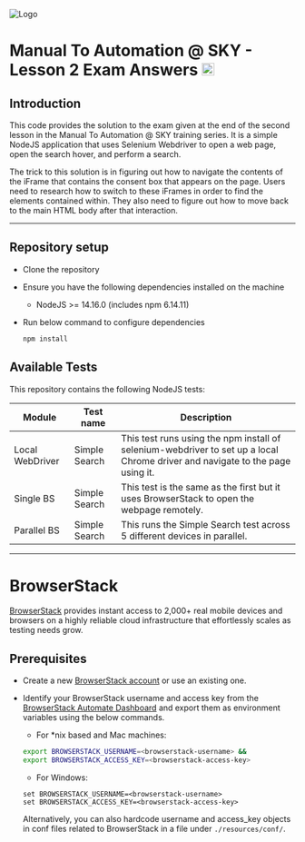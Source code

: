 ![Logo](https://www.browserstack.com/images/static/header-logo.jpg)

# Manual To Automation @ SKY - Lesson 2 Exam Answers <a href="https://nodejs.org/en/"><img src="https://brandslogos.com/wp-content/uploads/images/large/nodejs-icon-logo.png" alt="nodejs" height="22" /></a>

## Introduction

This code provides the solution to the exam given at the end of the second lesson in the Manual To Automation @ SKY training series. It is a simple NodeJS application that uses Selenium Webdriver to open a web page, open the search hover, and perform a search.

The trick to this solution is in figuring out how to navigate the contents of the iFrame that contains the consent box that appears on the page. Users need to research how to switch to these iFrames in order to find the elements contained within. They also need to figure out how to move back to the main HTML body after that interaction.

---

## Repository setup

- Clone the repository

- Ensure you have the following dependencies installed on the machine
  - NodeJS >= 14.16.0 (includes npm 6.14.11)

- Run below command to configure dependencies

    ```sh
    npm install
    ```

## Available Tests

  This repository contains the following NodeJS tests:

  | Module   | Test name                          | Description |
  | ---   | ---                                   | --- |
  | Local WebDriver      | Simple Search                | This test runs using the npm install of selenium-webdriver to set up a local Chrome driver and navigate to the page using it. |
  | Single BS    | Simple Search          | This test is the same as the first but it uses BrowserStack to open the webpage remotely. |
  | Parallel BS    | Simple Search               | This runs the Simple Search test across 5 different devices in parallel. |
  
  ---

# BrowserStack

[BrowserStack](https://browserstack.com) provides instant access to 2,000+ real mobile devices and browsers on a highly reliable cloud infrastructure that effortlessly scales as testing needs grow.

## Prerequisites

- Create a new [BrowserStack account](https://www.browserstack.com/users/sign_up) or use an existing one.
- Identify your BrowserStack username and access key from the [BrowserStack Automate Dashboard](https://automate.browserstack.com/) and export them as environment variables using the below commands.

    - For \*nix based and Mac machines:

  ```sh
  export BROWSERSTACK_USERNAME=<browserstack-username> &&
  export BROWSERSTACK_ACCESS_KEY=<browserstack-access-key>
  ```

    - For Windows:

  ```shell
  set BROWSERSTACK_USERNAME=<browserstack-username>
  set BROWSERSTACK_ACCESS_KEY=<browserstack-access-key>
  ```
  
  Alternatively, you can also hardcode username and access_key objects in conf files related to BrowserStack in a file under `./resources/conf/`.
